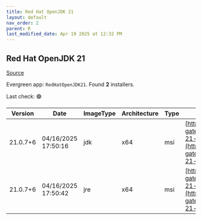 ```yaml
---
title: Red Hat OpenJDK 21
layout: default
nav_order: 2
parent: R
last_modified_date: Apr 19 2025 at 12:32 PM
---
```


## Red Hat OpenJDK 21

[Source](https://developers.redhat.com/products/openjdk/overview)

Evergreen app: `RedHatOpenJDK21`. Found **2** installers.

Last check: 🟢

| Version  | Date                | ImageType | Architecture | Type | URI                                                                                                                                                                                                                                                                      |
| -------- | ------------------- | --------- | ------------ | ---- | ------------------------------------------------------------------------------------------------------------------------------------------------------------------------------------------------------------------------------------------------------------------------ |
| 21.0.7+6 | 04/16/2025 17:50:16 | jdk       | x64          | msi  | [https://developers.redhat.com/content-gateway/file/pub/openjdk/adoptium/April_2025/java-21-openjdk-21.0.7.0.6-1.win.jdk.x86_64.msi](https://developers.redhat.com/content-gateway/file/pub/openjdk/adoptium/April_2025/java-21-openjdk-21.0.7.0.6-1.win.jdk.x86_64.msi) |
| 21.0.7+6 | 04/16/2025 17:50:42 | jre       | x64          | msi  | [https://developers.redhat.com/content-gateway/file/pub/openjdk/adoptium/April_2025/java-21-openjdk-21.0.7.0.6-1.win.jre.x86_64.msi](https://developers.redhat.com/content-gateway/file/pub/openjdk/adoptium/April_2025/java-21-openjdk-21.0.7.0.6-1.win.jre.x86_64.msi) |
